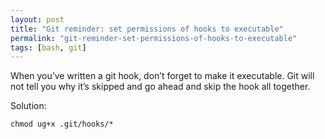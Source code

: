 ```yaml
---
layout: post
title: "Git reminder: set permissions of hooks to executable"
permalink: "git-reminder-set-permissions-of-hooks-to-executable"
tags: [bash, git]
---
```


When you’ve written a git hook, don’t forget to make it executable. Git will not tell you why it’s skipped and go ahead and skip the hook all together.

Solution:

    chmod ug+x .git/hooks/*

